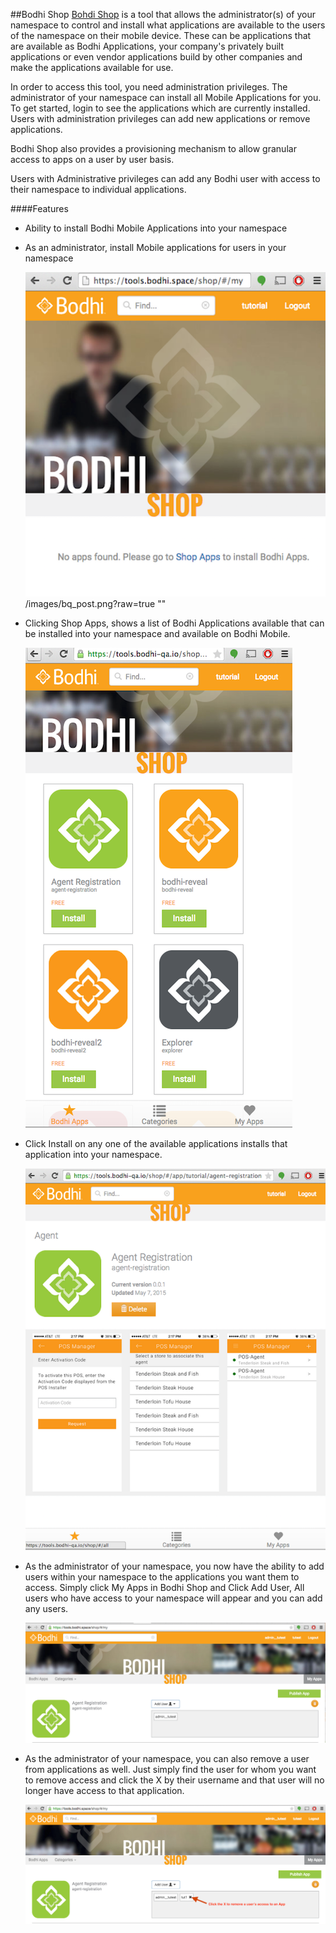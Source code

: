 ##Bodhi Shop
[Bohdi Shop](https://tools.bodhi.space/shop) is a tool that allows the administrator(s) of your namespace to control and install what applications are available to the users of the namespace on their mobile device. These can be applications that are available as Bodhi Applications, your company's privately built applications or even vendor applications build by other companies and make the applications available for use.

In order to access this tool, you need administration privileges. The administrator of your namespace can install all Mobile Applications for you. To get started, login to see the applications which are currently installed. Users with administration privileges can add new applications or remove applications.

Bodhi Shop also provides a provisioning mechanism to allow granular access to apps on a user by user basis.

Users with Administrative privileges can add any Bodhi user with access to their namespace to individual applications.


####Features
- Ability to install Bodhi Mobile Applications into your namespace
- As an administrator, install Mobile applications for users in your namespace

	![Shop_1](/images/Shop_1.png?raw=true "")
	/images/bq_post.png?raw=true ""

- Clicking Shop Apps, shows a list of Bodhi Applications available that can be installed into your namespace and available on Bodhi Mobile.

	![Shop_2](/images/Shop_2.png?raw=true "")

- Click Install on any one of the available applications installs that application into your namespace.

	![Shop_3](/images/Shop_3.png?raw=true "")

- As the administrator of your namespace, you now have the ability to add users within your namespace to the applications you want them to access.  Simply click My Apps in Bodhi Shop and Click Add User, All users who have access to your namespace will appear and you can add any users.
 
	![Shop_4](/images/Shop_4.png?raw=true "")

- As the administrator of your namespace, you can also remove a user from applications as well.  Just simply find the user for whom you want to remove access and click the X by their username and that user will no longer have access to that application.

	![Shop_5](/images/Shop_5.png?raw=true "")
